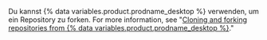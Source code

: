 Du kannst {% data variables.product.prodname_desktop %} verwenden, um ein Repository zu forken. For more information, see "[Cloning and forking repositories from {% data variables.product.prodname_desktop %}](/desktop/contributing-to-projects/cloning-and-forking-repositories-from-github-desktop)."
